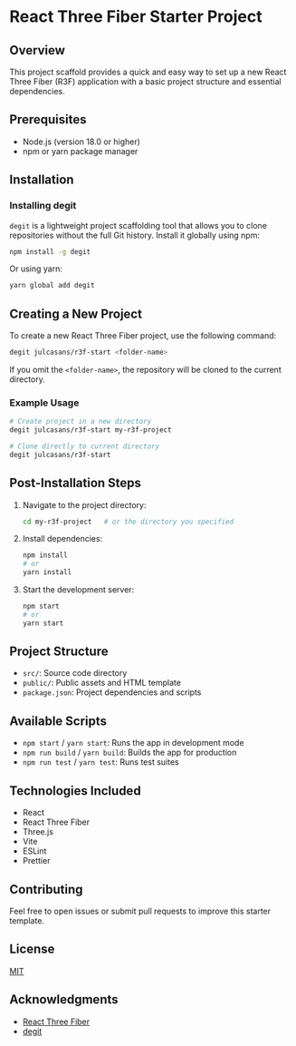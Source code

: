 # React Three Fiber Starter Project

## Overview

This project scaffold provides a quick and easy way to set up a new React Three Fiber (R3F) application with a basic project structure and essential dependencies.

## Prerequisites

- Node.js (version 18.0 or higher)
- npm or yarn package manager

## Installation

### Installing degit

`degit` is a lightweight project scaffolding tool that allows you to clone repositories without the full Git history. Install it globally using npm:

```bash
npm install -g degit
```

Or using yarn:

```bash
yarn global add degit
```

## Creating a New Project

To create a new React Three Fiber project, use the following command:

```bash
degit julcasans/r3f-start <folder-name>
```

If you omit the `<folder-name>`, the repository will be cloned to the current directory.

### Example Usage

```bash
# Create project in a new directory
degit julcasans/r3f-start my-r3f-project

# Clone directly to current directory
degit julcasans/r3f-start
```

## Post-Installation Steps

1. Navigate to the project directory:

   ```bash
   cd my-r3f-project   # or the directory you specified
   ```

2. Install dependencies:

   ```bash
   npm install
   # or
   yarn install
   ```

3. Start the development server:
   ```bash
   npm start
   # or
   yarn start
   ```

## Project Structure

- `src/`: Source code directory
- `public/`: Public assets and HTML template
- `package.json`: Project dependencies and scripts

## Available Scripts

- `npm start` / `yarn start`: Runs the app in development mode
- `npm run build` / `yarn build`: Builds the app for production
- `npm run test` / `yarn test`: Runs test suites

## Technologies Included

- React
- React Three Fiber
- Three.js
- Vite
- ESLint
- Prettier

## Contributing

Feel free to open issues or submit pull requests to improve this starter template.

## License

[MIT](https://github.com/Rich-Harris/degit/blob/master/LICENSE.md)

## Acknowledgments

- [React Three Fiber](https://docs.pmnd.rs/react-three-fiber/getting-started/introduction)
- [degit](https://github.com/Rich-Harris/degit)
